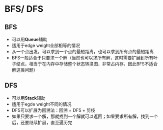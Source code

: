 # BFS/ DFS

## BFS

- 可以用**Queue**辅助
- 适用于edge weight全部相等的情况
- 从一个点出发，可以求到一个点的最短距离，也可以求到所有点的最短距离
- BFS一般适合于只要求一个解（当然也可以求所有解，这时需要扩展到所有叶子结点，相当于在内存中存储整个状态转换图，非常占内存，因此BFS不适合解这类问题）

## DFS

- 可以用**Stack**辅助
- 适用于egde weight不同的情况
- DFS可以扩展为回溯法：回溯 = DFS + 剪枝
- 如果只要求一个解，那就找到一个解就可以返回；如果要求所有解，找到一个后，还要继续扩展，直至遍历完
